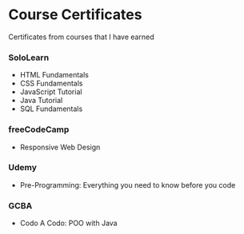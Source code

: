 # Course Certificates
Certificates from courses that I have earned

### SoloLearn
 * HTML Fundamentals
 * CSS Fundamentals
 * JavaScript Tutorial
 * Java Tutorial
 * SQL Fundamentals

### freeCodeCamp
 * Responsive Web Design
 
### Udemy
 * Pre-Programming: Everything you need to know before you code

### GCBA
 * Codo A Codo: POO with Java